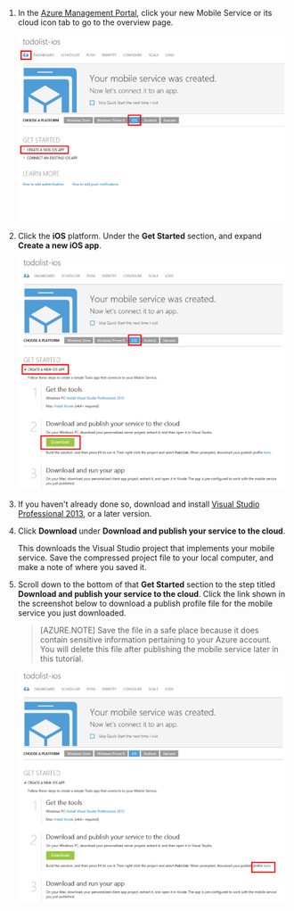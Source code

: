 1. In the [Azure Management Portal](https://manage.windowsazure.cn/), click your new Mobile Service or its cloud icon tab to go to the overview page.

    ![](./media/mobile-services-ios-download-service-locally/mobile-portal-quickstart-ios.png)

2. Click the **iOS** platform. Under the **Get Started** section, and expand **Create a new iOS app**. 

    ![](./media/mobile-services-ios-download-service-locally/download-service-project.png)

3. If you haven't already done so, download and install [Visual Studio Professional 2013](https://www.visualstudio.com/downloads/download-visual-studio-vs), or a later version.

4. Click **Download** under **Download and publish your service to the cloud**.

	This downloads the Visual Studio project that implements your mobile service. Save the compressed project file to your local computer, and make a note of where you saved it.


5. Scroll down to the bottom of that **Get Started** section to the step titled **Download and publish your service to the cloud**. Click the link shown in the screenshot below to download a publish profile file for the mobile service you just downloaded. 

    > [AZURE.NOTE] Save the file in a safe place because it does contain sensitive information pertaining to your Azure account. You will delete this file after publishing the mobile service later in this tutorial. 

    ![](./media/mobile-services-ios-download-service-locally/download-publish-profile.png)





<!-- URLs. -->
[Azure Management Portal]: https://manage.windowsazure.cn/

